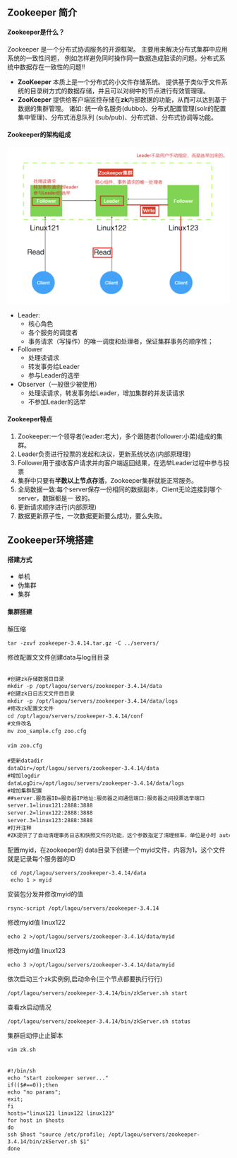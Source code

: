 ## Zookeeper 简介

#### Zookeeper是什么？

Zookeeper 是一个分布式协调服务的开源框架。 主要⽤来解决分布式集群中应用系统的一致性问题， 例如怎样避免同时操作同一数据造成脏读的问题。分布式系统中数据存在一致性的问题!!

* **ZooKeeper** 本质上是一个分布式的小文件存储系统。 提供基于类似于文件系统的⽬录树方式的数据存储，并且可以对树中的节点进行有效管理理。
*  **ZooKeeper** 提供给客户端监控存储在**zk**内部数据的功能，从⽽可以达到基于数据的集群管理。 诸如: 统一命名服务(dubbo)、分布式配置管理(solr的配置集中管理)、分布式消息队列 (sub/pub)、分布式锁、分布式协调等功能。

#### Zookeeper的架构组成

![](图片/Zookeeper的架构组成.png)

* Leader:
  * 核心角色
  * 各个服务的调度者
  * 事务请求（写操作）的唯一调度和处理者，保证集群事务的顺序性；
* Follower
  * 处理读请求
  * 转发事务给Leader
  * 参与Leader的选举
* Observer（一般很少被使用）
  * 处理读请求，转发事务给Leader，增加集群的并发读请求
  * 不参加Leader的选举

#### Zookeeper特点

1. Zookeeper:一个领导者(leader:⽼大)，多个跟随者(follower:小弟)组成的集群。
2. Leader负责进行投票的发起和决议，更新系统状态(内部原理理)
3. Follower用于接收客户请求并向客户端返回结果，在选举Leader过程中参与投票
4. 集群中只要有**半数以上节点存活**，Zookeeper集群就能正常服务。
5. 全局数据⼀致:每个server保存一份相同的数据副本，Client⽆论连接到哪个server，数据都是一 致的。
6. 更新请求顺序进行(内部原理)
7. 数据更新原⼦性，一次数据更新要么成功，要么失败。



## Zookeeper环境搭建

#### 搭建方式

* 单机
* 伪集群
* 集群

#### 集群搭建



解压缩

```
tar -zxvf zookeeper-3.4.14.tar.gz -C ../servers/
```

修改配置⽂文件创建data与log⽬目录



```xml
 
#创建zk存储数据⽬目录
mkdir -p /opt/lagou/servers/zookeeper-3.4.14/data 
#创建zk⽇日志⽂文件⽬目录
mkdir -p /opt/lagou/servers/zookeeper-3.4.14/data/logs 
#修改zk配置⽂文件
cd /opt/lagou/servers/zookeeper-3.4.14/conf
#文件改名
mv zoo_sample.cfg zoo.cfg

vim zoo.cfg

#更新datadir
dataDir=/opt/lagou/servers/zookeeper-3.4.14/data
#增加logdir
dataLogDir=/opt/lagou/servers/zookeeper-3.4.14/data/logs
#增加集群配置 
##server.服务器ID=服务器IP地址:服务器之间通信端口:服务器之间投票选举端口
server.1=linux121:2888:3888
server.2=linux122:2888:3888
server.3=linux123:2888:3888
#打开注释 
#ZK提供了了⾃动清理事务日志和快照⽂件的功能，这个参数指定了清理频率，单位是⼩时 autopurge.purgeInterval=1
```

配置myid，在zookeeper的 data⽬录下创建⼀个myid文件，内容为1，这个文件就是记录每个服务器的ID

```
 cd /opt/lagou/servers/zookeeper-3.4.14/data
 echo 1 > myid
```

安装包分发并修改myid的值

```
rsync-script /opt/lagou/servers/zookeeper-3.4.14
```

修改myid值 linux122

 ```
echo 2 >/opt/lagou/servers/zookeeper-3.4.14/data/myid
 ```

修改myid值 linux123

```
echo 3 >/opt/lagou/servers/zookeeper-3.4.14/data/myid
```

依次启动三个zk实例例,启动命令(三个节点都要执⾏行行)

```
/opt/lagou/servers/zookeeper-3.4.14/bin/zkServer.sh start 
```

查看zk启动情况

```
/opt/lagou/servers/zookeeper-3.4.14/bin/zkServer.sh status
```

集群启动停⽌止脚本

```
vim zk.sh


#!/bin/sh
echo "start zookeeper server..."
if(($#==0));then
echo "no params";
exit;
fi
hosts="linux121 linux122 linux123"
for host in $hosts
do
ssh $host "source /etc/profile; /opt/lagou/servers/zookeeper-3.4.14/bin/zkServer.sh $1"
done
```





